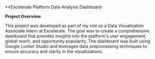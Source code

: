 **Excelerate Platform Data Analysis Dashboard

**Project Overview**


This project was developed as part of my role as a Data Visualization Associate Intern at Excelerate. The goal was to create a comprehensive dashboard that provides insights into the platform's user engagement, global reach, and opportunity popularity. The dashboard was built using Google Looker Studio and leverages data preprocessing techniques to ensure accuracy and clarity in the visualizations.
